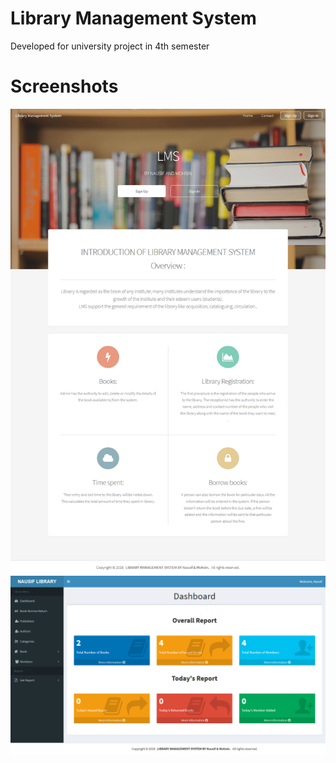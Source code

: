 # Library Management System
Developed for university project in 4th semester

# Screenshots 
<img src="/images/Landing Page.png" alt="LMS Landing Page" title="Landing Page">
<img src="/images/Dashboard.png" alt="LMS Dashboard Page" title="Dashboard">
